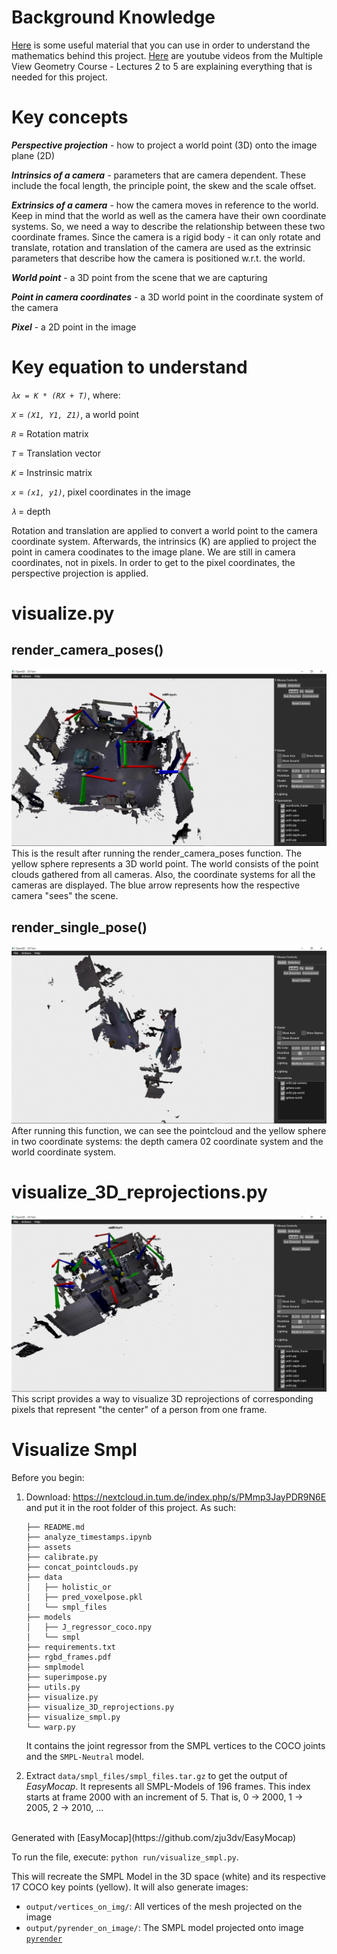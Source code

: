 # Background Knowledge

[Here](https://drive.google.com/drive/folders/1zOnaYQDOdhqWjW9ccykS4i8NwtDBUlTk?usp=sharing) is some useful material that you can use in order to understand the mathematics behind this project.
[Here](https://www.youtube.com/watch?v=RDkwklFGMfo&list=PLTBdjV_4f-EJn6udZ34tht9EVIW7lbeo4&ab_channel=cvprtum) are youtube videos from the Multiple View Geometry Course - Lectures 2 to 5 are explaining everything that is needed for this project.  

# Key concepts

**_Perspective projection_** - how to project a world point (3D) onto the image plane (2D)

**_Intrinsics of a camera_** - parameters that are camera dependent. These include the focal length, the principle point, the skew and the scale offset. 

**_Extrinsics of a camera_** - how the camera moves in reference to the world. Keep in mind that the world as well as the camera have their own coordinate systems. So, we need a way to describe the relationship between these two coordinate frames. Since the camera is a rigid body - it can only rotate and translate, rotation and translation of the camera are used as the extrinsic parameters that describe how the camera is positioned w.r.t. the world.

**_World point_** - a 3D point from the scene that we are capturing 

**_Point in camera coordinates_** - a 3D world point in the coordinate system of the camera

**_Pixel_** - a 2D point in the image 

# Key equation to understand
_```λx = K * (RX + T)```_, where:

_```X```_ = _```(X1, Y1, Z1)```_, a world point 

_```R```_ = Rotation matrix

_```T```_ = Translation vector

_```K```_ = Instrinsic matrix

_```x```_ = _```(x1, y1)```_, pixel coordinates in the image

_```λ```_ = depth 

Rotation and translation are applied to convert a world point to the camera coordinate system. Afterwards, the intrinsics (K) are applied to project the point in camera coodinates to the image plane. We are still in camera coordinates, not in pixels. In order to get to the pixel coordinates, the perspective projection is applied.

# visualize.py

## render_camera_poses()
![render_poses](assets/render_camera_poses.png)
This is the result after running the render_camera_poses function. The yellow sphere represents a 3D world point. The world consists of the point clouds gathered from all cameras. Also, the coordinate systems for all the cameras are displayed. The blue arrow represents how the respective camera "sees" the scene.

## render_single_pose()
![render_single_pose](assets/render_single_pose.png)
After running this function, we can see the pointcloud and the yellow sphere in two coordinate systems: the depth camera 02 coordinate system and the world coordinate system.

# visualize_3D_reprojections.py
![vis_3d_reprojection](assets/visualize_3d_reprojections.png)
This script provides a way to visualize 3D reprojections of corresponding pixels that represent "the center" of a person from one frame.  

# Visualize Smpl #

Before you begin:

1. Download: https://nextcloud.in.tum.de/index.php/s/PMmp3JayPDR9N6E and put it in the root folder of this project.
As such:
    ```.
    ├── README.md
    ├── analyze_timestamps.ipynb
    ├── assets
    ├── calibrate.py
    ├── concat_pointclouds.py
    ├── data
    │   ├── holistic_or
    │   ├── pred_voxelpose.pkl
    │   └── smpl_files
    ├── models
    │   ├── J_regressor_coco.npy
    │   └── smpl
    ├── requirements.txt
    ├── rgbd_frames.pdf
    ├── smplmodel
    ├── superimpose.py
    ├── utils.py
    ├── visualize.py
    ├── visualize_3D_reprojections.py
    ├── visualize_smpl.py
    └── warp.py 
    ```
    It contains the joint regressor from the SMPL vertices to the COCO joints and the `SMPL-Neutral` model.


1. Extract `data/smpl_files/smpl_files.tar.gz` to get the output of *EasyMocap*. It represents all SMPL-Models of 196 frames.
    This index starts at frame 2000 with an increment of 5. That is, 0 -> 2000, 1 -> 2005, 2 -> 2010, ... 
  <br>
  Generated with [EasyMocap](https://github.com/zju3dv/EasyMocap)

To run the file, execute: `python run/visualize_smpl.py`.

This will recreate the SMPL Model in the 3D space (white) and its respective 17 COCO key points (yellow). 
It will also generate images:

- `output/vertices_on_img/`: All vertices of the mesh projected on the image
- `output/pyrender_on_image/`: The SMPL model projected onto image [`pyrender`](https://pyrender.readthedocs.io/en/latest/)




